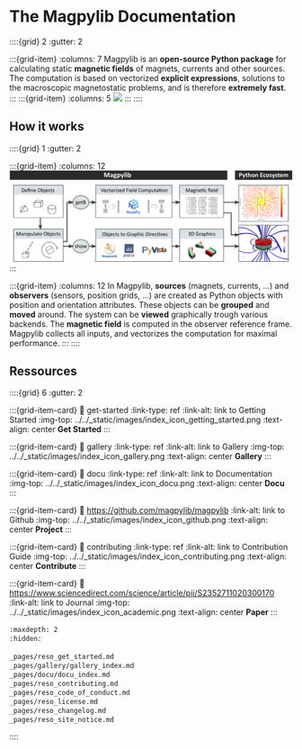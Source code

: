 # The Magpylib Documentation

::::{grid} 2
:gutter: 2

:::{grid-item}
:columns: 7
Magpylib is an **open-source Python package** for calculating static **magnetic fields** of magnets, currents and other sources. The computation is based on vectorized **explicit expressions**, solutions to the macroscopic magnetostatic problems, and is therefore **extremely fast**.
:::
:::{grid-item}
:columns: 5
![](../../_static/images/index_head.png)
:::
::::

## How it works

::::{grid} 1
:gutter: 2

:::{grid-item}
:columns: 12
![](_static/images/index_flowchart.png)
:::

:::{grid-item}
:columns: 12
In Magpylib, **sources** (magnets, currents, ...) and **observers** (sensors, position grids, ...) are created as Python objects with position and orientation attributes. These objects can be **grouped** and **moved** around. The system can be **viewed** graphically trough various backends. The **magnetic field** is computed in the observer reference frame. Magpylib collects all inputs, and vectorizes the computation for maximal performance.
:::
::::

## Ressources

::::{grid} 6
:gutter: 2

:::{grid-item-card}
:link: get-started
:link-type: ref
:link-alt: link to Getting Started
:img-top: ../../_static/images/index_icon_getting_started.png
:text-align: center
**Get Started**
:::

:::{grid-item-card}
:link: gallery
:link-type: ref
:link-alt: link to Gallery
:img-top: ../../_static/images/index_icon_gallery.png
:text-align: center
**Gallery**
:::

:::{grid-item-card}
:link: docu
:link-type: ref
:link-alt: link to Documentation
:img-top: ../../_static/images/index_icon_docu.png
:text-align: center
**Docu**
:::

:::{grid-item-card}
:link: https://github.com/magpylib/magpylib
:link-alt: link to Github
:img-top: ../../_static/images/index_icon_github.png
:text-align: center
**Project**
:::

:::{grid-item-card}
:link: contributing
:link-type: ref
:link-alt: link to Contribution Guide
:img-top: ../../_static/images/index_icon_contributing.png
:text-align: center
**Contribute**
:::

:::{grid-item-card}
:link: https://www.sciencedirect.com/science/article/pii/S2352711020300170
:link-alt: link to Journal
:img-top: ../../_static/images/index_icon_academic.png
:text-align: center
**Paper**
:::

```{toctree}
:maxdepth: 2
:hidden:

_pages/reso_get_started.md
_pages/gallery/gallery_index.md
_pages/docu/docu_index.md
_pages/reso_contributing.md
_pages/reso_code_of_conduct.md
_pages/reso_license.md
_pages/reso_changelog.md
_pages/reso_site_notice.md
```

::::

<!-- ## How can I cite this library ?

Thank you for considering to give credit! A valid bibtex entry for the [2020 open-access paper](https://www.sciencedirect.com/science/article/pii/S2352711020300170) would be

```latex
@article{ortner2020magpylib,
  title={Magpylib: A free Python package for magnetic field computation},
  author={Ortner, Michael and Bandeira, Lucas Gabriel Coliado},
  journal={SoftwareX},
  volume={11},
  pages={100466},
  year={2020},
  publisher={Elsevier}
}
``` -->




<!-- 
:orphan:

.. title:: Magpylib documentation

##################################
Magpylib |release| documentation
##################################


* Magpylib is a Python package for calculating static magnetic fields of magnets, currents and other sources.
* The computation is based on vectorized explicit expressions and is extremely fast.
* In Magpylib, sources (magnets, currents, ...) and observers (sensors, position grids, ...) are created as Python objects with position and orientation attributes.
* These objects can then be moved around, grouped, and displayed graphically.
* Finally, the magnetic field is computed in the reference frame of the observers.

.. grid:: 1 1 6 6

    .. grid-item::
      .. image:: _static/images/index_icon1.png
        :height: 100
        :target: auto_examples/plot_field_mpl_streamplot.html
    .. grid-item::
      .. image:: _static/images/index_icon2.png
        :height: 100
        :target: https://stackoverflow.com/questions/14087784/linked-image-in-restructuredtext
    .. grid-item::
      .. image:: _static/images/index_icon3.png
        :height: 100
        :target: auto_examples/plot_field_pv_streamlines.html
    .. grid-item::
      .. image:: _static/images/index_icon4.png
        :height: 100
        :target: https://stackoverflow.com/questions/14087784/linked-image-in-restructuredtext
    .. grid-item::
      .. image:: _static/images/index_icon5.png
        :height: 100
        :target: https://stackoverflow.com/questions/14087784/linked-image-in-restructuredtext
    .. grid-item::
      .. image:: _static/images/index_icon6.png
        :height: 100
        :target: https://stackoverflow.com/questions/14087784/linked-image-in-restructuredtext

***************************
When can you use Magpylib ?
***************************
The expressions used in Magpylib describe perfectly homogeneous magnets, surface charges, and line currents with natural boundary conditions. Magpylib is at its best when dealing with static air-coils (no eddy currents, no soft-magnetic cores) and high grade permanent magnets (Ferrite, NdFeB, SmCo or similar materials). When **magnet** permeabilities are below $\mu_r < 1.1$ the error typically undercuts few % (long magnet shapes are better, large distance from magnet is better). Demagnetization factors are not included. The line **current** solutions give the exact same field as outside of a wire that carries a homogeneous current. For more details check out the :ref:`physComp` section.

*****************************
Installation and Dependencies
*****************************

.. grid:: 1 1 2 2

    .. grid-item::

        Install from PyPI with pip_:

        .. code-block:: bash

            pip install matplotlib

    .. grid-item::

        Install from conda forge with conda_:

        .. code-block:: bash

            conda install -c conda-forge magpylib

Magpylib supports *Python3.8+* and relies on common scientific computation libraries *Numpy*, *Scipy*, *Matplotlib* and *Plotly*. Optionally, *Pyvista* is recommended as graphical backend.

.. _pip: https://pip.pypa.io/en/stable/
.. _conda: https://docs.conda.io/en/latest/

**********
Ressources
**********

* The Magpylib project is hosted and organized on `GitHub`_.
* We welcome your contribution ! Please follow the guide for :ref:`contributing`.
* Always abide by our :ref:`code_of_conduct`.
* There is a `Youtube video`_ introduction to Magpylib v4.0.0 presented within the `GSC network`_.
* An `open-access paper`_ describes version 2 where fundamental concepts are still intact in later versions.

.. _GitHub: https://github.com/magpylib/magpylib
.. _Youtube video: https://www.youtube.com/watch?v=LeUx6cM1vcs
.. _GSC network: https://www.internationalcollaboration.org/
.. _open-access paper: https://www.sciencedirect.com/science/article/pii/S2352711020300170

**********
Quickstart
**********

Here is an example how to use Magpylib.

.. code-block:: python

  import magpylib as magpy

  # Create a Cuboid magnet with magnetization (polarization) of 1000 mT pointing
  # in x-direction and sides of 1,2 and 3 mm respectively.

  cube = magpy.magnet.Cuboid(magnetization=(1000,0,0), dimension=(1,2,3))

  # By default, the magnet position is (0,0,0) and its orientation is the unit
  # rotation (given by a scipy rotation object), which corresponds to magnet sides
  # parallel to global coordinate axes.

  print(cube.position)                   # -> [0. 0. 0.]
  print(cube.orientation.as_rotvec())    # -> [0. 0. 0.]

  # Manipulate object position and orientation through the respective attributes,
  # or by using the powerful `move` and `rotate` methods.

  cube.move((0,0,-2))
  cube.rotate_from_angax(angle=45, axis='z')
  print(cube.position)                            # -> [0. 0. -2.]
  print(cube.orientation.as_rotvec(degrees=True)) # -> [0. 0. 45.]

  # Compute the magnetic field in units of mT at a set of observer positions. Magpylib
  # makes use of vectorized computation. Hand over all field computation instances,
  # e.g. different observer positions, at one funtion call. Avoid Python loops !!!

  observers = [(0,0,0), (1,0,0), (2,0,0)]
  B = magpy.getB(cube, observers)
  print(B.round()) # -> [[-91. -91.   0.]
                  #      [  1. -38.  84.]
                  #      [ 18. -14.  26.]]

  # Sensors are observer objects that can have their own position and orientation.
  # Compute the H-field in units of kA/m.

  sensor = magpy.Sensor(position=(0,0,0))
  sensor.rotate_from_angax(angle=45, axis=(1,1,1))
  H = magpy.getH(cube, sensor)
  print(H.round()) # -> [-95. -36. -14.]

  # Position and orientation attributes of Magpylib objects can be vectors of
  # multiple positions/orientations refered to as "paths". When computing the
  # magnetic field of an object with a path, it is computed at every path index.

  cube.position = [(0,0,-2), (1,0,-2), (2,0,-2)]
  B = cube.getB(sensor)
  print(B.round()) # -> [[-119.  -45.  -18.]
                  #      [   8.  -73.  -55.]
                  #      [  15.  -30.   -8.]]

  # When several objects are involved and things are getting complex, make use of
  # the `show` function to view your system through Matplotlib, Plotly or Pyvista backends.

  magpy.show(cube, sensor, backend='pyvista')

Other important features include

* **Collections**: Group multiple objects for common manipulation
* **Complex magnet shapes**: Create magnets with arbitrary shapes
* **Graphics**: Styling options, graphic backends, animations, and 3D models
* **CustomSource**: Integrate your own field implementation
* **Direct interface**: Bypass the object oriented interface (max speed)

*****************************
How can I cite this library ?
*****************************

We would be happy if you give us credit for our efforts. A valid bibtex entry for the `2020 open-access paper`_ would be

.. _2020 open-access paper: https://www.sciencedirect.com/science/article/pii/S2352711020300170 

.. code-block:: latex

  @article{ortner2020magpylib,
    title={Magpylib: A free Python package for magnetic field computation},
    author={Ortner, Michael and Bandeira, Lucas Gabriel Coliado},
    journal={SoftwareX},
    volume={11},
    pages={100466},
    year={2020},
    publisher={Elsevier}
  }

*******
Content
*******

.. toctree::
  :maxdepth: 2
  :caption: DOCUMENTATION
  :glob:

  _pages/docu_classes.md
  _pages/docu_pos_ori.md
  _pages/docu_field_comp.md
  _pages/docu_graphic_styles.md

.. toctree::
  :maxdepth: 2
  :caption: RESSOURCES

  auto_examples/index.rst
  _pages/ressources_physics.md
  _changelog.md
  _contributing.md
  _code_of_conduct.md
  _license.md -->
